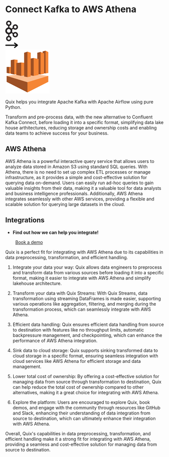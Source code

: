 # Connect Kafka to AWS Athena

<div class="connect-images cards blog-grid-card" markdown>
<div>
<img src="../images/kafka_logo.png" width="40px" />
</div>
<div>
<img src="../images/arrow.svg" width="40px" />
</div>
<div>
<img src="./images/aws-athena_1.jpg" />
</div>
</div>

Quix helps you integrate Apache Kafka with Apache Airflow using pure Python.

Transform and pre-process data, with the new alternative to Confluent Kafka Connect, before loading it into a specific format, simplifying data lake house arthitectures, reducing storage and ownership costs and enabling data teams to achieve success for your business.

## AWS Athena

AWS Athena is a powerful interactive query service that allows users to analyze data stored in Amazon S3 using standard SQL queries. With Athena, there is no need to set up complex ETL processes or manage infrastructure, as it provides a simple and cost-effective solution for querying data on-demand. Users can easily run ad-hoc queries to gain valuable insights from their data, making it a valuable tool for data analysts and business intelligence professionals. Additionally, AWS Athena integrates seamlessly with other AWS services, providing a flexible and scalable solution for querying large datasets in the cloud.

## Integrations

<div class="grid cards" markdown>

- __Find out how we can help you integrate!__

    <a class="md-button md-button--primary" href="https://share.hsforms.com/1iW0TmZzKQMChk0lxd_tGiw4yjw2?__hstc=175542013.2303933fbd746c0ac86d9ccbe9bc9100.1728383268831.1729603416735.1729620918855.31&__hssc=175542013.1.1729620918855&__hsfp=2132701734" target="_blank" style="margin:.5rem;">Book a demo</a>

</div>


Quix is a perfect fit for integrating with AWS Athena due to its capabilities in data preprocessing, transformation, and efficient handling. 

1. Integrate your data your way: Quix allows data engineers to preprocess and transform data from various sources before loading it into a specific format, making it easier to integrate with AWS Athena and simplify lakehouse architecture.

2. Transform your data with Quix Streams: With Quix Streams, data transformation using streaming DataFrames is made easier, supporting various operations like aggregation, filtering, and merging during the transformation process, which can seamlessly integrate with AWS Athena.

3. Efficient data handling: Quix ensures efficient data handling from source to destination with features like no throughput limits, automatic backpressure management, and checkpointing, which can enhance the performance of AWS Athena integration.

4. Sink data to cloud storage: Quix supports sinking transformed data to cloud storage in a specific format, ensuring seamless integration with cloud services like AWS Athena for efficient storage and data management.

5. Lower total cost of ownership: By offering a cost-effective solution for managing data from source through transformation to destination, Quix can help reduce the total cost of ownership compared to other alternatives, making it a great choice for integrating with AWS Athena.

6. Explore the platform: Users are encouraged to explore Quix, book demos, and engage with the community through resources like GitHub and Slack, enhancing their understanding of data integration from source to destination, which can ultimately enhance their integration with AWS Athena. 

Overall, Quix's capabilities in data preprocessing, transformation, and efficient handling make it a strong fit for integrating with AWS Athena, providing a seamless and cost-effective solution for managing data from source to destination.


